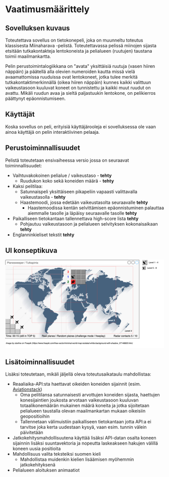 # Vaatimusmäärittely

## Sovelluksen kuvaus

Toteutettava sovellus on tietokonepeli, joka on muunneltu toteutus klassisesta Miinaharava -pelistä. Toteutettavassa pelissä miinojen sijasta etsitään tutkakontakteja lentokoneista ja pelialueen (ruutujen) taustana toimii maailmankartta. 

Pelin perustoimintalogiikkana on "avata" yksittäisiä ruutuja (vasen hiiren näppäin) ja päätellä alla olevien numeroiden kautta missä vielä avaamattomissa ruuduissa ovat lentokoneet, jotka tulee merkitä tutkakontaktimerkinnällä (oikea hiiren näppäin) kunnes kaikki valittuun vaikeustasoon kuuluvat koneet on tunnistettu ja kaikki muut ruudut on avattu. Mikäli ruudun avaa ja sieltä paljastuukin lentokone, on pelikierros päättynyt epäonnistumiseen.

## Käyttäjät

Koska sovellus on peli, erityisiä käyttäjärooleja ei sovelluksessa ole vaan ainoa käyttäjä on pelin interaktiivinen pelaaja.

## Perustoiminnallisuudet

Pelistä toteutetaan ensivaiheessa versio jossa on seuraavat toiminnallisuudet:

- Vaihtuvakokoinen pelialue / vaikeustaso - **tehty**
  - Ruudukon koko sekä koneiden määrä - **tehty**
- Kaksi pelitilaa: 
  - Satunnaispeli yksittäiseen pikapeliin vapaasti valittavalla vaikeustasolla - **tehty**
  - Haastemoodi, jossa edetään vaikeustasolta seuraavalle **tehty**
    - Haastemoodissa kentän selvittämisen epäonnistuminen palauttaa aiemmalle tasolle ja läpäisy seuraavalle tasolle **tehty**
- Paikalliseen tietokantaan tallennettava high-score lista **tehty**
  - Pohjautuu vaikeustasoon ja pelialueen selvityksen kokonaisaikaan **tehty**
- Englanninkieliset tekstit **tehty**

## UI konseptikuva

![](./kuvat/ui-sketch.png)

## Lisätoiminnallisuudet

Lisäksi toteutetaan, mikäli jäljellä oleva toteutusaikataulu mahdollistaa:

- Reaaliaika-API:sta haettavat oikeiden koneiden sijainnit (esim. [Aviationstack](https://aviationstack.com/))
  - Oma pelitilansa satunnaisesti arvottujen koneiden sijasta, haettujen konesijaintien joukosta arvotaan vaikeustasoon kuuluvan totaalikonemäärän mukainen määrä koneita ja jotka sijoitetaan pelialueen taustalla olevan maailmankartan mukaan oikeisiin geopositioihin
  - Tallennetaan välimuistiin paikalliseen tietokantaan jotta API:a ei tarvitse joka kerta uudestaan kysyä, vaan esim. tunnin välein päivitetään
- Jatkokehitysmahdollisuutena käyttää lisäksi API-datan osalta koneen sijainnin lisäksi suuntavektoria ja nopeutta laskeakseen hakujen välillä koneen uusia positioita
- Mahdollisuus valita teksteiksi suomen kieli
  - Mahdollistaa muidenkin kielien lisäämisen myöhemmin jatkokehityksenä
- Pelialueen aloituksen animaatiot